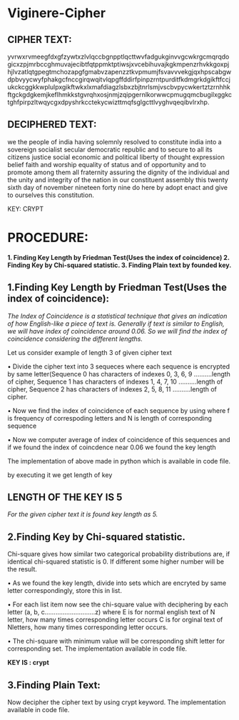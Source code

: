 # Viginere-Cipher

## CIPHER TEXT: 
yvrwxrvmeegfdxgfzywtxzlvlqccbgnpptlqcttwvfadgukginvvgcwkrgcmqrqdogicxzpjmrbccghmuvajecibtfqtppmktptiwsjxvcebihuvajkgkmpenzrhvkkgoxpjhjlvzatlqtgpegtmchozapgfgmabvzapenzztkvpmumjfsvavvvekgjqxhpscabgwdpbvyycwyfphakgcfnccgirqwqitvlqpgffddirfpinpzrntpurditfkdmgrkdgikftfccjukckcggkkwplulpxgikftwkxlxmafdiagzlsbxzbjtnrlsmjvscbvpycwkertztzrnhhkftgckgdgkemjkeflhmkkstgvrqhxosjnmjzqipgernlkorwwcpmugqmcbugilxggkctghfpirpzltwqycgxdpyshrkcctekycwizttmqfsglgcttlvyghvqeqibvlrxhp.

## DECIPHERED TEXT:
we the people of india having solemnly resolved to constitute india into a sovereign socialist secular democratic republic and to secure to all its citizens justice social economic and political liberty of thought expression belief faith and worship equality of status and of opportunity and to promote among them all fraternity assuring the dignity of the individual and the unity and integrity of the nation in our constituent assembly this twenty sixth day of november nineteen forty nine do here by adopt enact and give to ourselves this constitution.

KEY: CRYPT

# PROCEDURE:

**1. Finding Key Length by Friedman Test(Uses the index of coincidence)
2. Finding Key by Chi-squared statistic.
3. Finding Plain text by founded key.**

## 1.Finding Key Length by Friedman Test(Uses the index of coincidence):
*The Index of Coincidence is a statistical technique that gives an indication of how English-like a piece of text is. Generally if text is similar to English, we will have index of coincidence around 0.06. So we will find the index of coincidence considering the different lengths.*

Let us consider example of length 3 of given cipher text

• Divide the cipher text into 3 sequeces where each sequence is encrypted by same letter(Sequence 0 has characters of indexes 0, 3, 6, 9 ..........length of cipher, Sequence 1 has characters of indexes 1, 4, 7, 10 ..........length of cipher, Sequence 2 has characters of indexes 2, 5, 8, 11 ..........length of cipher.

• Now we find the index of coincidence of each sequence by using where f is frequency of correspoding letters and N is length of corresponding sequence

• Now we computer average of index of coincidence of this sequences and if we found the index of coincdence near 0.06 we found the key length

The implementation of above made in python which is available in code file.

by executing it we get length of key 
## LENGTH OF THE KEY IS 5

*For the given cipher text it is found key length as 5.*

## 2.Finding Key by Chi-squared statistic.

Chi-square gives how similar two categorical probability distributions are, if identical chi-squared statistic is 0. If different some higher number will be the result.

• As we found the key length, divide into sets which are encryted by same letter correspondingly, store this in list.

• For each list item now see the chi-square value with deciphering by each  letter (a, b, c............................z)
where E is for normal english text of N letter, how many times corresponding letter occurs C is for orginal text of Nletters, how many times corresponding letter occurs.

• The chi-square with minimum value will be corresponding shift letter for corresponding set. The implementation available in code file.

**KEY IS : crypt**

## 3.Finding Plain Text:

Now decipher the cipher text by using crypt keyword. The implementation available in code file.
